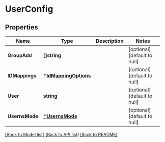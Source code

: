 # UserConfig

## Properties
Name | Type | Description | Notes
------------ | ------------- | ------------- | -------------
**GroupAdd** | **[]string** |  | [optional] [default to null]
**IDMappings** | [***IdMappingOptions**](IDMappingOptions.md) |  | [optional] [default to null]
**User** | **string** |  | [optional] [default to null]
**UsernsMode** | [***UsernsMode**](UsernsMode.md) |  | [optional] [default to null]

[[Back to Model list]](../README.md#documentation-for-models) [[Back to API list]](../README.md#documentation-for-api-endpoints) [[Back to README]](../README.md)


